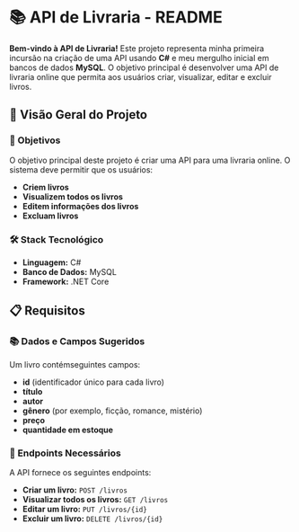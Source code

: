# 📚 API de Livraria - README

**Bem-vindo à API de Livraria!** Este projeto representa minha primeira incursão na criação de uma API usando **C#** e meu mergulho inicial em bancos de dados **MySQL**. O objetivo principal é desenvolver uma API de livraria online que permita aos usuários criar, visualizar, editar e excluir livros.

## 🌟 Visão Geral do Projeto

### 🎯 Objetivos
O objetivo principal deste projeto é criar uma API para uma livraria online. O sistema deve permitir que os usuários:

- **Criem livros**
- **Visualizem todos os livros**
- **Editem informações dos livros**
- **Excluam livros**

### 🛠️ Stack Tecnológico
- **Linguagem:** C#
- **Banco de Dados:** MySQL
- **Framework:** .NET Core

## 📋 Requisitos

### 📚 Dados e Campos Sugeridos
Um livro contémseguintes campos:

- **id** (identificador único para cada livro)
- **título**
- **autor**
- **gênero** (por exemplo, ficção, romance, mistério)
- **preço**
- **quantidade em estoque**

### 🔗 Endpoints Necessários
A API fornece os seguintes endpoints:

- **Criar um livro:** `POST /livros`
- **Visualizar todos os livros:** `GET /livros`
- **Editar um livro:** `PUT /livros/{id}`
- **Excluir um livro:** `DELETE /livros/{id}`

